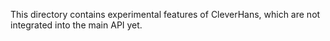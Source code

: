 This directory contains experimental features of CleverHans, which are not
integrated into the main API yet.
